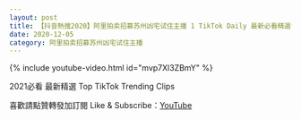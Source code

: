 ```yaml
---
layout: post
title: 【抖音熱搜2020】阿里拍卖招募苏州凶宅试住主播 1 TikTok Daily 最新必看精選合集2020 12 05
date: 2020-12-05
category: 阿里拍卖招募苏州凶宅试住主播
---
```


{% include youtube-video.html id="mvp7Xl3ZBmY" %}

2021必看 最新精選 Top TikTok Trending Clips

喜歡請點贊轉發加訂閱 Like & Subscribe：[YouTube](https://www.youtube.com/channel/UCAoR7VcanIPd04uEq_GIylA/videos)

